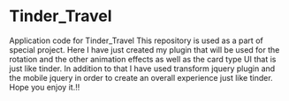 # Tinder_Travel
Application code for Tinder_Travel
This repository is used as a part of special project. Here I have just created my plugin that will be used for the rotation and the other animation effects as well as the card type UI that is just like tinder. In addition to that I have used transform jquery plugin and the mobile jquery in order to create an overall experience just like tinder. Hope you enjoy it.!!

